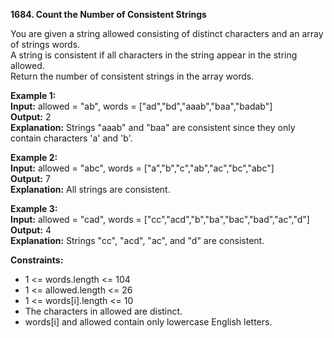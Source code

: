 **1684. Count the Number of Consistent Strings**

You are given a string allowed consisting of distinct characters and an array of strings words.   
A string is consistent if all characters in the string appear in the string allowed.  
Return the number of consistent strings in the array words.  

**Example 1:**  
**Input:** allowed = "ab", words = ["ad","bd","aaab","baa","badab"]  
**Output:** 2  
**Explanation:** Strings "aaab" and "baa" are consistent since they only contain characters 'a' and 'b'.  

**Example 2:**  
**Input:** allowed = "abc", words = ["a","b","c","ab","ac","bc","abc"]  
**Output:** 7  
**Explanation:** All strings are consistent.  

**Example 3:**  
**Input:** allowed = "cad", words = ["cc","acd","b","ba","bac","bad","ac","d"]  
**Output:** 4  
**Explanation:** Strings "cc", "acd", "ac", and "d" are consistent.  


**Constraints:**
- 1 <= words.length <= 104
- 1 <= allowed.length <= 26
- 1 <= words[i].length <= 10
- The characters in allowed are distinct.
- words[i] and allowed contain only lowercase English letters.